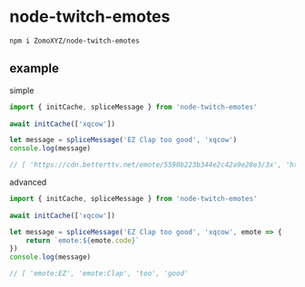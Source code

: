 # node-twitch-emotes

`npm i ZomoXYZ/node-twitch-emotes`

## example

simple

```ts
import { initCache, spliceMessage } from 'node-twitch-emotes'
    
await initCache(['xqcow'])

let message = spliceMessage('EZ Clap too good', 'xqcow')
console.log(message)

// [ 'https://cdn.betterttv.net/emote/5590b223b344e2c42a9e28e3/3x', 'https://cdn.betterttv.net/emote/55b6f480e66682f576dd94f5/3x', 'too', 'good' ]
```

advanced

```ts
import { initCache, spliceMessage } from 'node-twitch-emotes'
    
await initCache(['xqcow'])

let message = spliceMessage('EZ Clap too good', 'xqcow', emote => {
    return `emote:${emote.code}`
})
console.log(message)

// [ 'emote:EZ', 'emote:Clap', 'too', 'good' 
```
